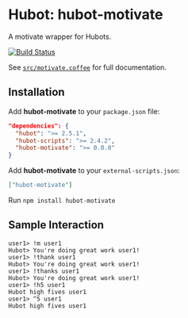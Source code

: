 # Hubot: hubot-motivate

A motivate wrapper for Hubots.

[![Build Status](https://travis-ci.org/hubot-scripts/hubot-motivate.png)](https://travis-ci.org/hubot-scripts/hubot-motivate)

See [`src/motivate.coffee`](src/motivate.coffee) for full documentation.

## Installation

Add **hubot-motivate** to your `package.json` file:

```json
"dependencies": {
  "hubot": ">= 2.5.1",
  "hubot-scripts": ">= 2.4.2",
  "hubot-motivate": ">= 0.0.0"
}
```

Add **hubot-motivate** to your `external-scripts.json`:

```json
["hubot-motivate"]
```

Run `npm install hubot-motivate`

## Sample Interaction

```
user1> !m user1
Hubot> You're doing great work user1!
user1> !thank user1
Hubot> You're doing great work user1!
user1> !thanks user1
Hubot> You're doing great work user1!
user1> !h5 user1
Hubot high fives user1
user1> ^5 user1
Hubot high fives user1
```
